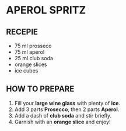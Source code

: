 # APEROL SPRITZ

## RECEPIE
- 75 ml prosseco
- 75 ml aperol
- 25 ml club soda 
- orange slices
- ice cubes

## HOW TO PREPARE 

1. Fill your **large wine glass** with plenty of **ice**.
2. Add 3 parts **Prosecco**, then 2 parts **Aperol**.
3. Add a dash of **club soda** and stir briefly.
4.  Garnish with an **orange slice** and enjoy!